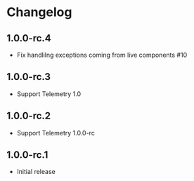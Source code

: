 # Changelog

## 1.0.0-rc.4

* Fix handlilng exceptions coming from live components #10

## 1.0.0-rc.3

* Support Telemetry 1.0

## 1.0.0-rc.2

* Support Telemetry 1.0.0-rc

## 1.0.0-rc.1

* Initial release
